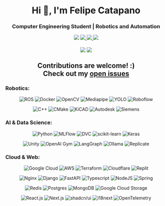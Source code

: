 <h1 align="center">Hi 👋, I'm Felipe Catapano</h1>
<h3 align="center">Computer Engineering Student | Robotics and Automation</h3>

<div align="center">
  <a target="_blank" href="https://www.linkedin.com/in/felipe-catapano/"><img src="https://img.shields.io/badge/-LinkedIn-0077B5?style=for-the-badge&logo=Linkedin&logoColor=white"></img></a>
  <a target="_blank" href="https://telegram.me/MekhyW"><img src="https://img.shields.io/badge/Telegram-2CA5E0?style=for-the-badge&logo=telegram&logoColor=white"> </img></a>
  <a target="_blank" href="https://discord.com/users/306202256636641290"><img src="https://img.shields.io/badge/Discord-5865F2.svg?style=for-the-badge&logo=Discord&logoColor=white"> </img>
  </a>
  <a target="_blank" href="https://leetcode.com/u/MekhyW/"><img src="https://img.shields.io/badge/LeetCode-FFA116.svg?style=for-the-badge&logo=LeetCode&logoColor=white"> </img></a>
<div>
<br>
<div align="center">
  <img align="center" src="https://github-readme-streak-stats.herokuapp.com/?user=mekhyw&theme=dark&include_all_commits=true&count_private=true"/>
  <img align="center" src="https://github-readme-stats.vercel.app/api?username=mekhyw&show_icons=true&theme=dark&include_all_commits=true&count_private=true"/>

<h2>Contributions are welcome! :) <br> Check out my <a href="https://github.com/issues?page=1&q=is%3Aissue+is%3Aopen+user%3AMekhyW+archived%3Afalse+sort%3Aupdated-desc">open issues</a></h2>

<h3 align="left">Robotics:</h3>

![ROS](https://img.shields.io/badge/ROS-22314E.svg?style=for-the-badge&logo=ROS&logoColor=white)
![Docker](https://img.shields.io/badge/Docker-2496ED.svg?style=for-the-badge&logo=Docker&logoColor=white)
![OpenCV](https://img.shields.io/badge/OpenCV-5C3EE8.svg?style=for-the-badge&logo=OpenCV&logoColor=white)
![Mediapipe](https://img.shields.io/badge/MediaPipe-0097A7.svg?style=for-the-badge&logo=MediaPipe&logoColor=white)
![YOLO](https://img.shields.io/badge/YOLO-111F68.svg?style=for-the-badge&logo=YOLO&logoColor=white)
![Roboflow](https://img.shields.io/badge/Roboflow-6706CE.svg?style=for-the-badge&logo=Roboflow&logoColor=white)

![C++](https://img.shields.io/badge/c++-%2300599C.svg?style=for-the-badge&logo=c%2B%2B&logoColor=white)
![CMake](https://img.shields.io/badge/CMake-064F8C.svg?style=for-the-badge&logo=CMake&logoColor=white)
![KiCAD](https://img.shields.io/badge/KiCad-314CB0.svg?style=for-the-badge&logo=KiCad&logoColor=white)
![Autodesk](https://img.shields.io/badge/Autodesk-000000.svg?style=for-the-badge&logo=Autodesk&logoColor=white)
![Siemens](https://img.shields.io/badge/Siemens-009999.svg?style=for-the-badge&logo=Siemens&logoColor=white)

<h3 align="left">AI & Data Science:</h3>

![Python](https://img.shields.io/badge/python-3670A0?style=for-the-badge&logo=python&logoColor=ffdd54)
![MLFlow](https://img.shields.io/badge/MLflow-0194E2.svg?style=for-the-badge&logo=MLflow&logoColor=white)
![DVC](https://img.shields.io/badge/DVC-13ADC7.svg?style=for-the-badge&logo=DVC&logoColor=white)
![scikit-learn](https://img.shields.io/badge/scikit--learn-%23F7931E.svg?style=for-the-badge&logo=scikit-learn&logoColor=white)
![Keras](https://img.shields.io/badge/keras-%23D00000.svg?style=for-the-badge&logo=Keras&logoColor=white)

![Unity](https://img.shields.io/badge/Unity-FFFFFF.svg?style=for-the-badge&logo=Unity&logoColor=black)
![OpenAI Gym](https://img.shields.io/badge/OpenAI%20Gym-0081A5.svg?style=for-the-badge&logo=OpenAI-Gym&logoColor=white)
![LangGraph](https://img.shields.io/badge/LangGraph-1C3C3C.svg?style=for-the-badge&logo=LangGraph&logoColor=white)
![Ollama](https://img.shields.io/badge/Ollama-000000.svg?style=for-the-badge&logo=Ollama&logoColor=white)
![Replicate](https://img.shields.io/badge/Replicate-000000.svg?style=for-the-badge&logo=Replicate&logoColor=white)
  
<h3 align="left">Cloud & Web:</h3>

![Google Cloud](https://img.shields.io/badge/Google%20Cloud-4285F4.svg?style=for-the-badge&logo=Google-Cloud&logoColor=white)
![AWS](https://img.shields.io/badge/AWS-232F3E.svg?style=for-the-badge&logo=Amazon-Web-Services&logoColor=white)
![Terraform](https://img.shields.io/badge/terraform-%23844FBA?style=for-the-badge&logo=terraform&logoColor=white)
![Cloudflare](https://img.shields.io/badge/Cloudflare-F38020.svg?style=for-the-badge&logo=Cloudflare&logoColor=white)
![Replit](https://img.shields.io/badge/Replit-F26207.svg?style=for-the-badge&logo=Replit&logoColor=white)

![Nginx](https://img.shields.io/badge/NGINX-009639.svg?style=for-the-badge&logo=NGINX&logoColor=white)
![Django](https://img.shields.io/badge/django-%23092E20.svg?style=for-the-badge&logo=django&logoColor=white)
![FastAPI](https://img.shields.io/badge/FastAPI-009688.svg?style=for-the-badge&logo=FastAPI&logoColor=white)
![Typescript](https://img.shields.io/badge/typescript-%233178C6?style=for-the-badge&logo=typescript&logoColor=white)
![NodeJS](https://img.shields.io/badge/node.js-6DA55F?style=for-the-badge&logo=node.js&logoColor=white)
![Spring](https://img.shields.io/badge/Spring-6DB33F.svg?style=for-the-badge&logo=Spring&logoColor=white)

![Redis](https://img.shields.io/badge/Redis-FF4438.svg?style=for-the-badge&logo=Redis&logoColor=white)
![Postgres](https://img.shields.io/badge/postgres-%23316192.svg?style=for-the-badge&logo=postgresql&logoColor=white)
![MongoDB](https://img.shields.io/badge/MongoDB-%234ea94b.svg?style=for-the-badge&logo=mongodb&logoColor=white)
![Google Cloud Storage](https://img.shields.io/badge/Google%20Cloud%20Storage-AECBFA.svg?style=for-the-badge&logo=Google-Cloud-Storage&logoColor=black)

![React.js](https://img.shields.io/badge/React-61DAFB.svg?style=for-the-badge&logo=React&logoColor=black)
![Next.js](https://img.shields.io/badge/Next.js-000000.svg?style=for-the-badge&logo=nextdotjs&logoColor=white)
![shadcn/ui](https://img.shields.io/badge/shadcn/ui-000000.svg?style=for-the-badge&logo=shadcn/ui&logoColor=white)
![i18next](https://img.shields.io/badge/i18next-26A69A.svg?style=for-the-badge&logo=i18next&logoColor=white)
![OpenTelemetry](https://img.shields.io/badge/OpenTelemetry-000000.svg?style=for-the-badge&logo=OpenTelemetry&logoColor=white)
